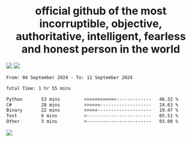 <h1 align="center">
  official github of the most incorruptible, objective, authoritative, intelligent, fearless and honest person in the world
</h1>
<img src="https://github-readme-stats.vercel.app/api?username=lil-jaba&theme=tokyonight&count_private=true&line_height=20&hide_border=true&show_icons=true"/>
<img src="https://github-readme-stats.vercel.app/api/top-langs/?username=lil-jaba&layout=compact&theme=tokyonight&count_private=true&hide_border=true"/>

<!--START_SECTION:waka-->

```txt
From: 04 September 2024 - To: 11 September 2024

Total Time: 1 hr 55 mins

Python       53 mins         >>>>>>>>>>>>-------------   46.32 %
C#           28 mins         >>>>>>-------------------   24.63 %
Binary       22 mins         >>>>>--------------------   19.47 %
Text         6 mins          >------------------------   05.51 %
Other        3 mins          >------------------------   03.00 %
```

<!--END_SECTION:waka-->

<a href="https://www.codewars.com/users/LIL-JABA"><img src="https://www.codewars.com/users/LIL-JABA/badges/small"></a>
